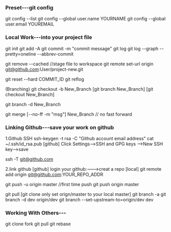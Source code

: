 ### Preset---git config
git config --list
git config --global user.name YOURNAME
git config --global user.email YOUREMAIL


### Local Work---into your project file
git init
git add -A
git commit -m "commit message"
git log 
git log --graph --pretty=oneline --abbrev-commit

git remove --cached //stage file to workspace
git remote set-url origin git@github.com:User/project-new.git

git reset --hard COMMIT_ID
git reflog 

(Branching)
git checkout -b New_Branch
[git branch New_Branch]
[git checkout New_Branch]

git branch -d New_Branch

git merge [--no-ff -m "msg"]  New_Branch // no fast forward





### Linking Github---save your work on github

1.Github SSH
ssh-keygen -t rsa -C "Github account email address"
cat ~/.ssh/id_rsa.pub
[github]
Click Settings-->SSH and GPG keys -->New SSH key-->save

ssh -T git@github.com




2.link github
[github]
login your github:--->creat a repo
[local]
git remote add origin git@github.com:YOUR_REPO_ADDR

git push -u origin master //first time push
git push origin master

git pull
[git clone only set orign/master to your local master]
git branch -a 
git branch -d dev origin/dev
git branch --set-upstream-to=origin/dev dev




### Working With Others---
git clone 
fork 
git pull
git rebase